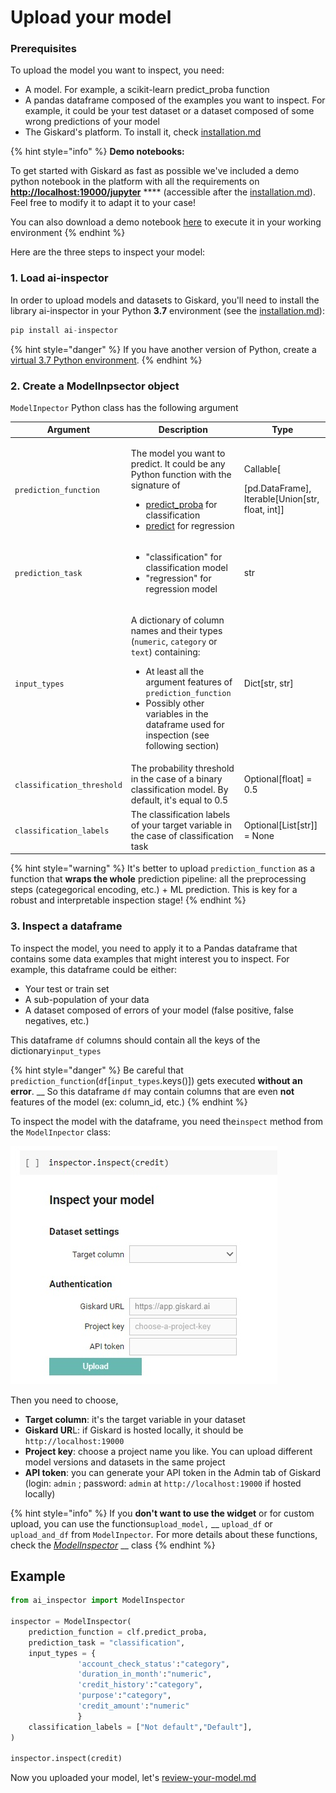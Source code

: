 # Upload your model

### Prerequisites

To upload the model you want to inspect, you need:

* A model. For example, a scikit-learn predict\_proba function
* A pandas dataframe composed of the examples you want to inspect. For example, it could be your test dataset or a dataset composed of some wrong predictions of your model
* The Giskard's platform. To install it, check [installation.md](installation.md "mention")

{% hint style="info" %}
**Demo notebooks:**

To get started with Giskard as fast as possible we've included a demo python notebook in the platform with all the requirements on [**http://localhost:19000/jupyter**](http://localhost:19000/jupyter) **** (accessible after the [installation.md](installation.md "mention")). Feel free to modify it to adapt it to your case! &#x20;



You can also download a demo notebook [here](https://github.com/Giskard-AI/giskard/blob/main/backend/demo-notebook/notebook/German\_credit\_scoring\_giskard.ipynb) to execute it in your working environment
{% endhint %}

Here are the three steps to inspect your model:

### 1. Load ai-inspector

In order to upload models and datasets to Giskard, you'll need to install the library ai-inspector in your Python **3.7** environment (see the [installation.md](installation.md "mention")):

```python
pip install ai-inspector
```

{% hint style="danger" %}
If you have another version of Python, create a [virtual 3.7 Python environment](https://stackoverflow.com/questions/52816156/how-to-create-virtual-environment-for-python-3-7-0).
{% endhint %}

### 2. Create a ModelInpsector object

`ModelInpector` Python class has the following argument

| Argument                   | Description                                                                                                                                                                                                                                                                                                                                                                                                                                                   | Type                                                                    |
| -------------------------- | ------------------------------------------------------------------------------------------------------------------------------------------------------------------------------------------------------------------------------------------------------------------------------------------------------------------------------------------------------------------------------------------------------------------------------------------------------------- | ----------------------------------------------------------------------- |
| `prediction_function`      | <p>The model you want to predict. It could be any Python function with the signature of </p><ul><li><a href="https://scikit-learn.org/stable/modules/generated/sklearn.linear_model.LogisticRegression.html#sklearn.linear_model.LogisticRegression.predict_proba">predict_proba</a> for classification</li><li><a href="https://github.com/scikit-learn/scikit-learn/blob/baf828ca1/sklearn/linear_model/_base.py#L348">predict</a> for regression</li></ul> | <p>Callable[</p><p>[pd.DataFrame], Iterable[Union[str, float, int]]</p> |
| `prediction_task`          | <ul><li>"classification" for classification model</li><li>"regression" for regression model</li></ul>                                                                                                                                                                                                                                                                                                                                                         | str                                                                     |
| `input_types`              | <p>A dictionary of column names and their types (<code>numeric</code>, <code>category</code> or <code>text</code>) containing: </p><ul><li>At least all the argument features of <code>prediction_function</code></li><li>Possibly other variables in the dataframe used for inspection (see following section)</li></ul>                                                                                                                                     | Dict\[str, str]                                                         |
| `classification_threshold` | The probability threshold in the case of a binary classification model. By default, it's equal to 0.5                                                                                                                                                                                                                                                                                                                                                         | Optional\[float] = 0.5                                                  |
| `classification_labels`    | The classification labels of your target variable in the case of classification task                                                                                                                                                                                                                                                                                                                                                                          | Optional\[List\[str]] = None                                            |

{% hint style="warning" %}
It's better to upload `prediction_function` as a function that **wraps the whole** prediction pipeline: all the preprocessing steps (categegorical encoding, etc.) + ML prediction. This is key for a robust and interpretable inspection stage!
{% endhint %}

### 3. Inspect a dataframe

To inspect the model, you need to apply it to a Pandas dataframe that contains some data examples that might interest you to inspect. For example, this dataframe could be either:

* Your test or train set
* A sub-population of your data
* A dataset composed of errors of your model (false positive, false negatives, etc.)

This dataframe `df` columns should contain all the keys of the dictionary`input_types`

{% hint style="danger" %}
Be careful that `prediction_function`(`df`\[`input_types`.keys()]) gets executed **without an error**. __ So this dataframe `df` may contain columns that are even **not** features of the model (ex: column\_id, etc.)
{% endhint %}

To inspect the model with the dataframe, you need the`inspect` method from the `ModelInpector` class:

![](../.gitbook/assets/widget.jpg)

Then you need to choose,

* **Target column**: it's the target variable in your dataset
* **Giskard UR**L: if Giskard is hosted locally, it should be `http://localhost:19000`
* **Project key**: choose a project name you like. You can upload different model versions and datasets in the same project
* **API token**: you can generate your API token in the Admin tab of Giskard (login: `admin` ;  password: `admin` at `http://localhost:19000` if hosted locally)

{% hint style="info" %}
If you **don't want to use the widget** or for custom upload, you can use the functions`upload_model,` __ `upload_df` or `upload_and_df` from `ModelInpector`_._ For more details about these functions, check the [_ModelInspector_](https://github.com/Giskard-AI/ai-inspector/blob/main/ai\_inspector/inspector.py#L34) __ class
{% endhint %}

## Example

```python
from ai_inspector import ModelInspector

inspector = ModelInspector(
    prediction_function = clf.predict_proba,
    prediction_task = "classification",
    input_types = {
               'account_check_status':"category", 
               'duration_in_month':"numeric",
               'credit_history':"category",
               'purpose':"category",
               'credit_amount':"numeric"
               }
    classification_labels = ["Not default","Default"],
)

inspector.inspect(credit)
```

Now you uploaded your model, let's [review-your-model.md](review-your-model.md "mention")
